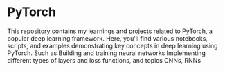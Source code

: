 # PyTorch
This repository contains my learnings and projects related to PyTorch, a popular deep learning framework. Here, you'll find various notebooks, scripts, and examples demonstrating key concepts in deep learning using PyTorch. Such as Building and training neural networks Implementing different types of layers and loss functions, and topics CNNs, RNNs

